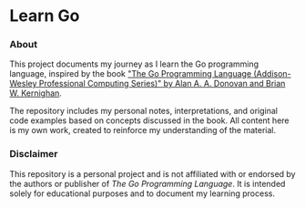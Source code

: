 # Learn Go

### About

This project documents my journey as I learn the Go programming language, inspired by the book ["The Go Programming Language (Addison-Wesley Professional Computing Series)" by Alan A. A. Donovan and Brian W. Kernighan](https://a.co/d/378GUMw). 

The repository includes my personal notes, interpretations, and original code examples based on concepts discussed in the book. All content here is my own work, created to reinforce my understanding of the material.

### Disclaimer

This repository is a personal project and is not affiliated with or endorsed by the authors or publisher of *The Go Programming Language*. It is intended solely for educational purposes and to document my learning process.